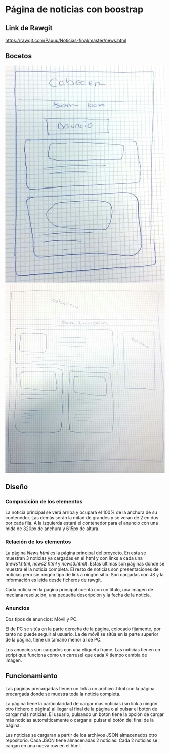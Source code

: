 # Página de noticias con boostrap

## Link de Rawgit
https://rawgit.com/Pauuu/Noticias-final/master/news.html


## Bocetos

![Imagen uno](/uno.jpeg)
![Imagen dos](/dos.jpeg)


## Diseño

### Composición de los elementos
La noticia principal se verá arriba y ocupará el 100% de la anchura de su contenedor. Las demás serán la mitad de grandes y se verán de 2 en dos por cada fila. 
A la izquierda estará el contenedor para el anuncio con una mida de 320px de anchura y 615px de altura.

### Relación de los elementos
La página _News.html_ es la página principal del proyecto. En esta se muestran 3 noticias ya cargadas en el html y con links a cada una (_news1.html_, _news2.html_ y _news3.html_). Estas últimas són páginas donde se muestra el la noticia completa. 
El resto de noticias son presentaciones de noticias pero sin ningún tipo de link a ningún sitio. Son cargadas con JS y la información es leída desde ficheros de rawgit.

Cada noticia en la página principal cuenta con un título, una imagen de mediana resolución, una pequeña descripción y la fecha de la noticia.


### Anuncios
Dos tipos de anuncios: Móvil y PC.

El de PC se sitúa en la parte derecha de la página, colocado fijamente, por tanto no puede seguir al usuario.
La de móvil se sitúa en la parte superior de la página, tiene un tamaño menor al de PC.

Los anuncios son cargados con una etiqueta frame. Las noticias tienen un script que funciona como un carrusel que cada X tiempo cambia de imagen.

## Funcionamiento
Las páginas precargadas tienen un link a un archivo .html con la página precargada donde se muestra toda la noticia completa.

La página tiene la particularidad de cargar mas noticias (sin link a ningún otro fichero o página) al llegar al final de la página o al pulsar el botón de cargar más noticias. El usuario, pulsando un botón tiene la opción de cargar más noticias automáticamente o cargar al pulsar el botón del final de la página.

Las noticias se cargaran a partir de los archivos JSON almacenados otro repositorio. Cada JSON tiene almacenadas 2 noticias. Cada 2 noticias se cargan en una nueva row en el html.

